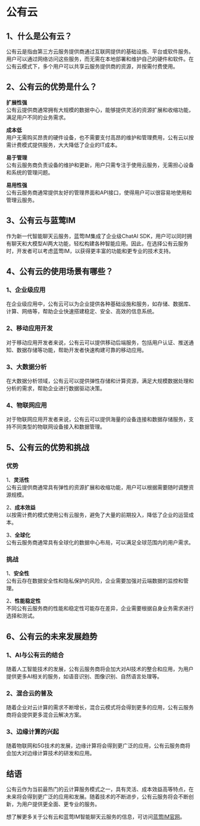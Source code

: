 # 公有云

## 1、什么是公有云？
公有云是指由第三方云服务提供商通过互联网提供的基础设施、平台或软件服务。用户可以通过网络访问这些服务，而无需在本地部署和维护自己的硬件和软件。在公有云模式下，多个用户可以共享云服务提供商的资源，并按需付费使用。

## 2、公有云的优势是什么？
**扩展性强**  
公有云提供商通常拥有大规模的数据中心，能够提供灵活的资源扩展和收缩功能，满足用户不同的业务需求。

**成本低**  
用户无需购买昂贵的硬件设备，也不需要支付高昂的维护和管理费用，公有云以按需计费模式提供服务，大大降低了企业的IT成本。

**易于管理**  
公有云服务商负责设备的维护和更新，用户只需专注于使用云服务，无需担心设备和系统的管理问题。

**易用性强**  
公有云服务商通常提供友好的管理界面和API接口，使得用户可以很容易地使用和管理云服务。

## 3、公有云与蓝莺IM

作为新一代智能聊天云服务，蓝莺IM集成了企业级ChatAI SDK，用户可以同时拥有聊天和大模型AI两大功能，轻松构建各种智能应用。因此，在选择公有云服务时，开发者可以考虑蓝莺IM，以获得更丰富的功能和更专业的技术支持。

## 4、公有云的使用场景有哪些？

### 1、企业级应用
在企业级应用中，公有云可以为企业提供各种基础设施和服务，如存储、数据库、计算、网络等，帮助企业快速搭建稳定、安全、高效的信息系统。

### 2、移动应用开发
对于移动应用开发者来说，公有云可以提供移动后端服务，包括用户认证、推送通知、数据存储等功能，帮助开发者快速构建可靠的移动应用。

### 3、大数据分析
在大数据分析领域，公有云可以提供弹性存储和计算资源，满足大规模数据处理和分析的需求，帮助企业进行数据驱动决策。

### 4、物联网应用
对于物联网应用开发者来说，公有云可以提供海量的设备连接和数据存储服务，支持不同类型的物联网设备接入和数据管理。

## 5、公有云的优势和挑战

### 优势
1、**灵活性**  
公有云提供商通常具有弹性的资源扩展和收缩功能，用户可以根据需要随时调整资源规模。

2、**成本效益**  
以按需计费的模式使用公有云服务，避免了大量的前期投入，降低了企业的运营成本。

3、**全球化**  
公有云服务商通常具有全球化的数据中心布局，可以满足全球范围内的用户需求。

### 挑战
1、**安全性**  
公有云存在数据安全性和隐私保护的风险，企业需要加强对云端数据的监控和管理。

2、**性能稳定性**  
不同公有云服务商的性能和稳定性可能存在差异，企业需要根据自身业务需求进行选择和测试。

## 6、公有云的未来发展趋势

### 1、AI与公有云的结合
随着人工智能技术的发展，公有云服务商将会加大对AI技术的整合和应用，为用户提供更多AI相关的服务，如语音识别、图像识别、自然语言处理等。

### 2、混合云的普及
随着企业对云计算的需求不断增长，混合云模式将会得到更多的应用，公有云服务商将会提供更多混合云解决方案。

### 3、边缘计算的兴起
随着物联网和5G技术的发展，边缘计算将会得到更广泛的应用，公有云服务商将会加大对边缘计算技术的研发和应用。

## 结语
公有云作为当前最热门的云计算服务模式之一，具有灵活、成本效益高等特点，在未来将会得到更广泛的应用和发展。随着技术的不断进步，公有云服务将会不断创新，为用户提供更全面、更专业的服务。

想了解更多关于公有云和蓝莺IM智能聊天云服务的信息，可访问[蓝莺IM官网](https://www.lanyingim.com)。